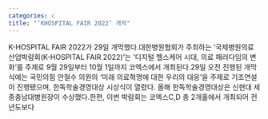 ```yaml
---
categories: c
title: "‘KHOSPITAL FAIR 2022’ 개막"
---
```

K-HOSPITAL FAIR 2022가 29일 개막했다.대한병원협회가 주최하는 ‘국제병원의료산업박람회(K-HOSPITAL FAIR 2022)’는 ‘디지털 헬스케어 시대, 의료 패러다임의 변화’를 주제로 9월 29일부터 10월 1일까지 코엑스에서 개최된다.29일 오전 진행된 개막식에는 국민의힘 안철수 의원의 ‘미래 의료혁명에 대한 우리의 대응’을 주제로 기조연설이 진행됐으며, 한독학술경영대상 시상식이 열렸다. 올해 한독학술경영대상은 신현대 세종충남대병원장이 수상했다.한편, 이번 박람회는 코엑스C,D 총 2개홀에서 개최되어 전년도보다